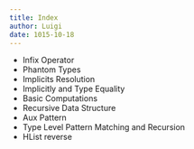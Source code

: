 ```yaml
---
title: Index
author: Luigi
date: 1015-10-18 
---
```


 - Infix Operator
 - Phantom Types
 - Implicits Resolution
 - Implicitly and Type Equality
 - Basic Computations
 - Recursive Data Structure
 - Aux Pattern
 - Type Level Pattern Matching and Recursion
 - HList reverse
